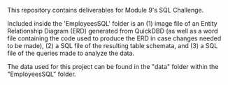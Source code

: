 This repository contains deliverables for Module 9's SQL Challenge.

Included inside the 'EmployeesSQL' folder is an (1) image file of an Entity Relationship Diagram (ERD) generated from QuickDBD (as well as a word file containing the code used to produce the ERD in case changes needed to be made), (2) a SQL file of the resulting table schemata, and (3) a SQL file of the queries made to analyze the data.

The data used for this project can be found in the "data" folder within the "EmployeesSQL" folder.
